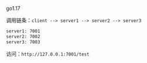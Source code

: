 go1.17

调用链条：`client --> server1 --> server2 --> server3`

```bash
server1: 7001
server2: 7002
server3: 7003
```

访问：`http://127.0.0.1:7001/test`